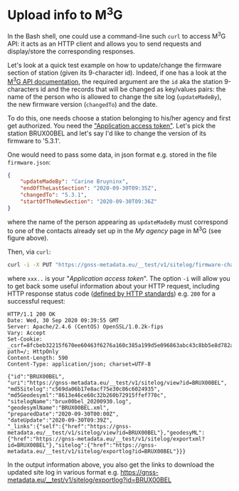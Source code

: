 # Upload info to M<sup>3</sup>G

In the Bash shell, one could use a command-line such `curl` to access M<sup>3</sup>G API: it acts as an HTTP client and allows you to send requests and display/store the corresponding responses.

Let's look at a quick test example on how to update/change the firmware section of station (given its 9-character id). Indeed, if one has a look at the [M<sup>3</sup>G API documentation](https://gnss-metadata.eu/__test/site/api-docs#/Update/put_sitelog_firmware_change), the required argument are the `id` aka the station 9-characters id and the records that will be changed as key/values pairs: the name of the person who is allowed to change the site log (`updateMadeBy`), the new firmware version (`changedTo`) and the date.

To do this, one needs choose a station belonging to his/her agency and first get authorized. You need the ["Application access token"](authorization.md).
Let's pick the station BRUX00BEL and let's say I'd like to change the version of its firmware to '5.3.1'.

One would need to pass some data, in json format e.g. stored in the file `firmware.json`:

```JSON
{
    "updateMadeBy": "Carine Bruyninx",
    "endOfTheLastSection": "2020-09-30T09:35Z",
    "changedTo": "5.3.1",
    "startOfTheNewSection": "2020-09-30T09:36Z"
}
```
where the name of the person appearing as `updateMadeBy` must correspond to one of the contacts already set up in the *My agency* page in M<sup>3</sup>G (see figure above).

Then, via `curl`:

```bash
curl -i -X PUT "https://gnss-metadata.eu/__test/v1/sitelog/firmware-change?id=BRUX00BEL" -H  "accept: application/json" -H  "Authorization: Bearer xxx.." -H  "Content-Type: application/json" -d @firmware.json
```
where `xxx..` is your "*Application access token*". The option `-i` will allow you to get back some useful information about your HTTP request, including HTTP response status code ([defined by HTTP standards](https://restfulapi.net/http-status-codes)) e.g. `200` for a successful request:
```
HTTP/1.1 200 OK
Date: Wed, 30 Sep 2020 09:39:55 GMT
Server: Apache/2.4.6 (CentOS) OpenSSL/1.0.2k-fips
Vary: Accept
Set-Cookie: _csrf=8fcbeb32215f670ee60463f6276a160c385a199d5e096863abc43c8bb5e8d782a%3A2%3A%7Bi%3A0%3Bs%3A5%3A%22_csrf%22%3Bi%3A1%3Bs%3A32%3A%22RsJfDHRXLUxqkdYTqnxwE9oRysUseDiE%22%3B%7D; path=/; HttpOnly
Content-Length: 590
Content-Type: application/json; charset=UTF-8

{"id":"BRUX00BEL",
"uri":"https://gnss-metadata.eu/__test/v1/sitelog/view?id=BRUX00BEL",
"md5Sitelog":"c569da06b17e8acf75e30c86c6024935",
"md5Geodesyml":"8613e46ce60c32b260b72915ffef770c",
"sitelogName":"brux00bel_20200930.log",
"geodesymlName":"BRUX00BEL.xml",
"preparedDate":"2020-09-30T00:00Z",
"dateUpdate":"2020-09-30T09:39Z",
"_links":{"self":{"href":"https://gnss-metadata.eu/__test/v1/sitelog/view?id=BRUX00BEL"},"geodesyML":{"href":"https://gnss-metadata.eu/__test/v1/sitelog/exportxml?id=BRUX00BEL"},"sitelog":{"href":"https://gnss-metadata.eu/__test/v1/sitelog/exportlog?id=BRUX00BEL"}}}
```
In the output information above, you also get the links to download the updated site log in various format e.g. https://gnss-metadata.eu/__test/v1/sitelog/exportlog?id=BRUX00BEL
